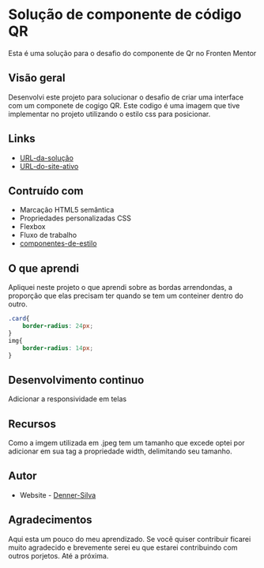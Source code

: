 # Solução de componente de código QR

Esta é uma solução para o desafio do componente de Qr no Fronten Mentor

## Visão geral

Desenvolvi este projeto para solucionar o desafio de criar uma interface com um componete de cogigo QR. Este codigo é uma imagem que tive implementar no projeto utilizando o estilo css para posicionar.

## Links

- [URL-da-solução](https://github.com/Denner-94/qr-code-scaner)
- [URL-do-site-ativo](https://codigo-qr-nine.vercel.app/)

## Contruído com

- Marcação HTML5 semântica
- Propriedades personalizadas CSS
- Flexbox
- Fluxo de trabalho
- [componentes-de-estilo]('https://fonts.googleapis.com/css2?family=Roboto+Mono:ital@0;1&display=swap')

## O que aprendi

Apliquei neste projeto o que aprendi sobre as bordas arrendondas, a proporção que elas precisam ter quando se tem um conteiner dentro do outro.

```css
.card{
    border-radius: 24px;
}
img{
    border-radius: 14px;
}
```

## Desenvolvimento continuo

Adicionar a responsividade em telas

## Recursos

Como a imgem utilizada em .jpeg tem um tamanho que excede optei por adicionar em sua tag a propriedade width, delimitando seu tamanho.

## Autor

- Website - [Denner-Silva]()

## Agradecimentos

Aqui esta um pouco do meu aprendizado. Se você quiser contribuir ficarei muito agradecido e brevemente serei eu que estarei contribuindo com outros porjetos. Até a próxima.